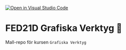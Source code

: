 [![Open in Visual Studio Code](https://classroom.github.com/assets/open-in-vscode-c66648af7eb3fe8bc4f294546bfd86ef473780cde1dea487d3c4ff354943c9ae.svg)](https://classroom.github.com/online_ide?assignment_repo_id=8544983&assignment_repo_type=AssignmentRepo)
# FED21D Grafiska Verktyg 🎨
Mall-repo för kursen `Grafiska Verktyg`
